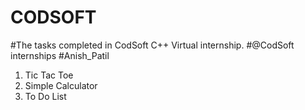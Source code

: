 # CODSOFT
#The tasks completed in CodSoft C++ Virtual internship.
#@CodSoft internships 
#Anish_Patil
1. Tic Tac Toe
2. Simple Calculator
3. To Do List
